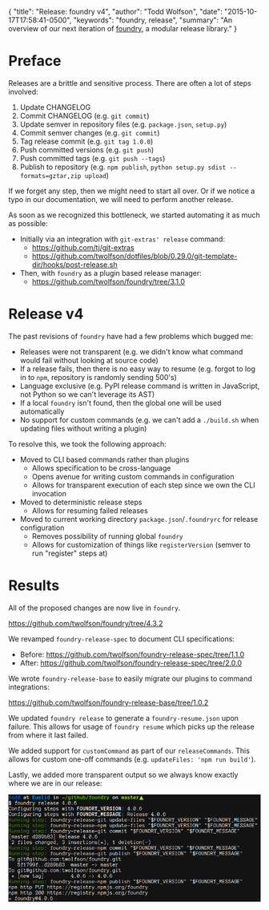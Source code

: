{
  "title": "Release: foundry v4",
  "author": "Todd Wolfson",
  "date": "2015-10-17T17:58:41-0500",
  "keywords": "foundry, release",
  "summary": "An overview of our next iteration of [foundry](https://github.com/twolfson/foundry), a modular release library."
}

# Preface
Releases are a brittle and sensitive process. There are often a lot of steps involved:

1. Update CHANGELOG
2. Commit CHANGELOG (e.g. `git commit`)
3. Update semver in repository files (e.g. `package.json`, `setup.py`)
4. Commit semver changes (e.g. `git commit`)
5. Tag release commit (e.g. `git tag 1.0.0`)
6. Push committed versions (e.g. `git push`)
7. Push committed tags (e.g. `git push --tags`)
8. Publish to repository (e.g. `npm publish`, `python setup.py sdist --formats=gztar,zip upload`)

If we forget any step, then we might need to start all over. Or if we notice a typo in our documentation, we will need to perform another release.

As soon as we recognized this bottleneck, we started automating it as much as possible:

- Initially via an integration with `git-extras' release` command:
    - https://github.com/tj/git-extras
    - https://github.com/twolfson/dotfiles/blob/0.29.0/git-template-dir/hooks/post-release.sh
- Then, with `foundry` as a plugin based release manager:
    - https://github.com/twolfson/foundry/tree/3.1.0

# Release v4
The past revisions of `foundry` have had a few problems which bugged me:

- Releases were not transparent (e.g. we didn't know what command would fail without looking at source code)
- If a release fails, then there is no easy way to resume (e.g. forgot to log in to `npm`, repository is randomly sending 500's)
- Language exclusive (e.g. PyPI release command is written in JavaScript, not Python so we can't leverage its AST)
- If a local `foundry` isn't found, then the global one will be used automatically
- No support for custom commands (e.g. we can't add a `./build.sh` when updating files without writing a plugin)

To resolve this, we took the following approach:

- Moved to CLI based commands rather than plugins
    - Allows specification to be cross-language
    - Opens avenue for writing custom commands in configuration
    - Allows for transparent execution of each step since we own the CLI invocation
- Moved to deterministic release steps
    - Allows for resuming failed releases
- Moved to current working directory `package.json`/`.foundryrc` for release configuration
    - Removes possibility of running global `foundry`
    - Allows for customization of things like `registerVersion` (semver to run "register" steps at)

# Results
All of the proposed changes are now live in `foundry`.

https://github.com/twolfson/foundry/tree/4.3.2

We revamped `foundry-release-spec` to document CLI specifications:

- Before: https://github.com/twolfson/foundry-release-spec/tree/1.1.0
- After: https://github.com/twolfson/foundry-release-spec/tree/2.0.0

We wrote `foundry-release-base` to easily migrate our plugins to command integrations:

https://github.com/twolfson/foundry-release-base/tree/1.0.2

We updated `foundry release` to generate a `foundry-resume.json` upon failure. This allows for usage of `foundry resume` which picks up the release from where it last failed.

We added support for `customCommand` as part of our `releaseCommands`. This allows for custom one-off commands (e.g. `updateFiles: 'npm run build'`).

Lastly, we added more transparent output so we always know exactly where we are in our release:

![foundry release screenshot](public/images/articles/release-foundry-v4/foundry-release.png)
